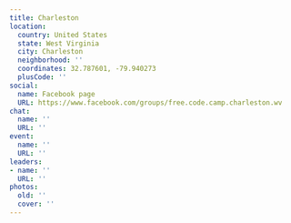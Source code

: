 ```yaml
---
title: Charleston
location:
  country: United States
  state: West Virginia
  city: Charleston
  neighborhood: ''
  coordinates: 32.787601, -79.940273
  plusCode: ''
social:
  name: Facebook page
  URL: https://www.facebook.com/groups/free.code.camp.charleston.wv
chat:
  name: ''
  URL: ''
event:
  name: ''
  URL: ''
leaders:
- name: ''
  URL: ''
photos:
  old: ''
  cover: ''
---
```

